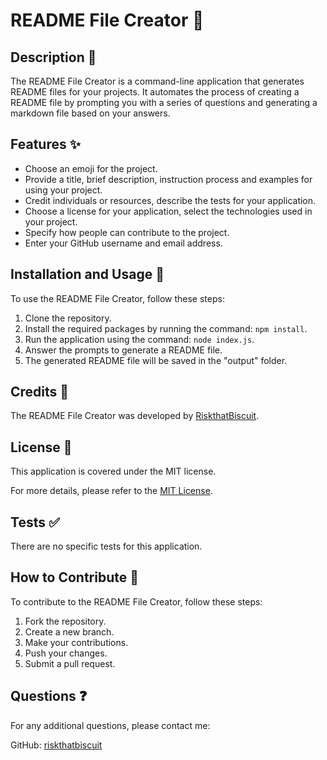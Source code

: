 # README File Creator 📝

## Description 📄
The README File Creator is a command-line application that generates README files for your projects. It automates the process of creating a README file by prompting you with a series of questions and generating a markdown file based on your answers.

## Features ✨
- Choose an emoji for the project.
- Provide a title, brief description, instruction process and examples for using your project.
- Credit individuals or resources, describe the tests for your application.
- Choose a license for your application, select the technologies used in your project.
- Specify how people can contribute to the project.
- Enter your GitHub username and email address.

## Installation and Usage 🚀
To use the README File Creator, follow these steps:
1. Clone the repository.
2. Install the required packages by running the command: `npm install`.
3. Run the application using the command: `node index.js`.
4. Answer the prompts to generate a README file.
5. The generated README file will be saved in the "output" folder.

## Credits 👏
The README File Creator was developed by [RiskthatBiscuit](https://github.com/riskthatbiscuit).

## License 📄
This application is covered under the MIT license.

For more details, please refer to the [MIT License](LICENSE).

## Tests ✅
There are no specific tests for this application.

## How to Contribute 🤝
To contribute to the README File Creator, follow these steps:
1. Fork the repository.
2. Create a new branch.
3. Make your contributions.
4. Push your changes.
5. Submit a pull request.

## Questions ❓
For any additional questions, please contact me:

GitHub: [riskthatbiscuit](https://github.com/riskthatbiscuit)
